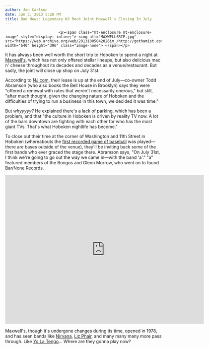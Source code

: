 ```yaml
---
author: Jen Carlson
date: Jun 3, 2013 5:28 PM
title: Bad News: Legendary NJ Rock Joint Maxwell's Closing In July
---
```



                            
                            
                            
                            <p><span class="mt-enclosure mt-enclosure-image" style="display: inline;"> <img alt="MAXWELLSRIP.jpg" src="https://web.archive.org/web/20131005042026im_/http://gothamist.com/attachments/arts_jen/MAXWELLSRIP.jpg" width="640" height="396" class="image-none"> </span></p>

<p>It has always been well worth the short trip to Hoboken to spend a night at <a href="https://web.archive.org/web/20131005042026/http://www.maxwellsnj.com/">Maxwell&apos;s</a>, which has not only offered stellar lineups, but also delicious mac n&apos; cheese throughout its decades and decades as a venue/restaurant. But sadly, the joint will close up shop on July 31st. </p>

<p>According to <a href="https://web.archive.org/web/20131005042026/http://www.nj.com/entertainment/music/index.ssf/2013/06/maxwells_a_hoboken_rock_instit.html#incart_m-rpt-1">NJ.com</a>, their lease is up at the end of July&#x2014;co-owner Todd Abramson (who also books the Bell House in Brooklyn) says they were &quot;offered a renewal with rates that weren&apos;t necessarily onerous,&quot; but still, &quot;after much thought, given the changing nature of Hoboken and the difficulties of trying to run a business in this town, we decided it was time.&quot;</p>

<p>But <em>whyyyyy?</em> He explained there&apos;s a lack of parking, which has been a problem, and that &quot;the culture in Hoboken is driven by reality TV now. A lot of the bars downtown are fighting with each other for who has the most giant TVs. That&apos;s what Hoboken nightlife has become.&quot;</p>

<p>To close out their time at the corner of Washington and 11th Street in Hoboken (whereabouts the <a href="https://web.archive.org/web/20131005042026/http://en.wikipedia.org/wiki/Hoboken,_New_Jersey#Birthplace_of_baseball">first recorded game of baseball</a> was played&#x2014;there are bases outside of the venue), they&apos;ll be inviting back some of the first bands who ever graced the stage there. Abramson says, &quot;On July 31st, I think we&apos;re going to go out the way we came in&#x2014;with the band &apos;a&apos;.&quot; &quot;a&quot; featured members of the Bongos and Glenn Morrow, who went on to found Bar/None Records.</p>

<p><iframe width="640" height="480" src="https://web.archive.org/web/20131005042026if_/http://www.youtube.com/embed/A-IgvYZUYSw" frameborder="0" allowfullscreen></iframe></p>

<p>Maxwell&apos;s, though it&apos;s undergone changes during its time, opened in 1978, and has seen bands like <a href="https://web.archive.org/web/20131005042026/http://gothamist.com/2013/01/09/nirvana_1989_tour_footage.php">Nirvana</a>, <a href="https://web.archive.org/web/20131005042026/http://gothamist.com/2010/12/13/liz_phair_interview.php">Liz Phair</a>, and many many many more pass through. Like <a href="https://web.archive.org/web/20131005042026/http://gothamist.com/tags/yolatengo">Yo La Tengo</a>... Where are they gonna play now?</p>
                            
                            
                            